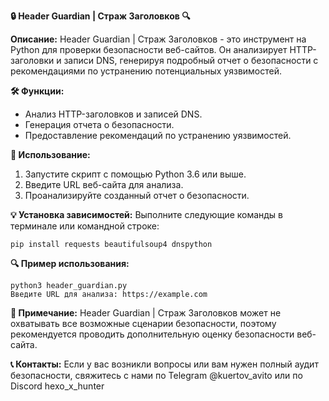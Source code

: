 **🔒 Header Guardian | Страж Заголовков 🔍**

**Описание:**
Header Guardian | Страж Заголовков - это инструмент на Python для проверки безопасности веб-сайтов. Он анализирует HTTP-заголовки и записи DNS, генерируя подробный отчет о безопасности с рекомендациями по устранению потенциальных уязвимостей. 

**🛠️ Функции:**
- Анализ HTTP-заголовков и записей DNS.
- Генерация отчета о безопасности.
- Предоставление рекомендаций по устранению уязвимостей.

**🔧 Использование:**
1. Запустите скрипт с помощью Python 3.6 или выше.
2. Введите URL веб-сайта для анализа.
3. Проанализируйте созданный отчет о безопасности.

**💡 Установка зависимостей:**
Выполните следующие команды в терминале или командной строке:
```
pip install requests beautifulsoup4 dnspython
```

**🔍 Пример использования:**
```
python3 header_guardian.py
Введите URL для анализа: https://example.com
```

**📌 Примечание:**
Header Guardian | Страж Заголовков может не охватывать все возможные сценарии безопасности, поэтому рекомендуется проводить дополнительную оценку безопасности веб-сайта.

**📞 Контакты:**
Если у вас возникли вопросы или вам нужен полный аудит безопасности, свяжитесь с нами по Telegram @kuertov_avito или по Discord hexo_x_hunter
